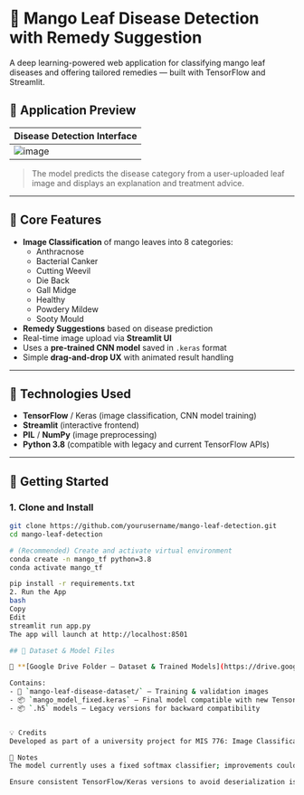# 🥭 Mango Leaf Disease Detection with Remedy Suggestion

A deep learning-powered web application for classifying mango leaf diseases and offering tailored remedies — built with TensorFlow and Streamlit.

## 📸 Application Preview

| Disease Detection Interface |
|----------------------------|
| ![image](https://github.com/user-attachments/assets/74d05a21-cdab-4de1-ba1d-bb45468646ed)|

> The model predicts the disease category from a user-uploaded leaf image and displays an explanation and treatment advice.

---

## 🧠 Core Features

- **Image Classification** of mango leaves into 8 categories:
  - Anthracnose
  - Bacterial Canker
  - Cutting Weevil
  - Die Back
  - Gall Midge
  - Healthy
  - Powdery Mildew
  - Sooty Mould
- **Remedy Suggestions** based on disease prediction
- Real-time image upload via **Streamlit UI**
- Uses a **pre-trained CNN model** saved in `.keras` format
- Simple **drag-and-drop UX** with animated result handling

---

## 🧱 Technologies Used

- **TensorFlow** / Keras (image classification, CNN model training)
- **Streamlit** (interactive frontend)
- **PIL** / **NumPy** (image preprocessing)
- **Python 3.8** (compatible with legacy and current TensorFlow APIs)

---

## 🚀 Getting Started

### 1. Clone and Install

```bash
git clone https://github.com/yourusername/mango-leaf-detection.git
cd mango-leaf-detection

# (Recommended) Create and activate virtual environment
conda create -n mango_tf python=3.8
conda activate mango_tf

pip install -r requirements.txt
2. Run the App
bash
Copy
Edit
streamlit run app.py
The app will launch at http://localhost:8501

## 🧾 Dataset & Model Files

📂 **[Google Drive Folder — Dataset & Trained Models](https://drive.google.com/drive/folders/1kFK9Vu5M1jHPjHA3hrTxJG3SwX5lsYZ5?usp=sharing)**

Contains:
- 📁 `mango-leaf-disease-dataset/` – Training & validation images  
- 📦 `mango_model_fixed.keras` – Final model compatible with new TensorFlow APIs  
- 📦 `.h5` models – Legacy versions for backward compatibility


💡 Credits
Developed as part of a university project for MIS 776: Image Classification, Fall 2024.

📌 Notes
The model currently uses a fixed softmax classifier; improvements could include confidence thresholds and ensemble voting.

Ensure consistent TensorFlow/Keras versions to avoid deserialization issues (InputLayer incompatibilities).

